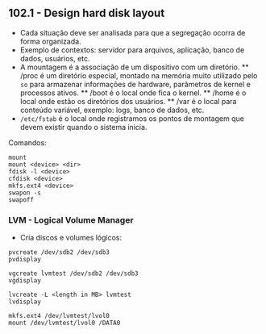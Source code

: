 ## 102.1 - Design hard disk layout

* Cada situação deve ser analisada para que a segregação ocorra de forma organizada.
* Exemplo de contextos: servidor para arquivos, aplicação, banco de dados, usuários, etc.
* A mountagem é a associação de um dispositivo com um diretório.
** /proc é um diretório especial, montado na memória muito utilizado pelo `so` para armazenar informações de hardware, parâmetros de kernel e processos ativos.
** /boot é o local onde fica o kernel.
** /home é o local onde estão os diretórios dos usuários.
** /var é o local para conteúdo variável, exemplo: logs, banco de dados, etc.
* `/etc/fstab` é o local onde registramos os pontos de montagem que devem existir quando o sistema inicia.

Comandos:
```
mount
mount <device> <dir>
fdisk -l <device>
cfdisk <device>
mkfs.ext4 <device>
swapon -s
swapoff
```

### LVM - Logical Volume Manager

* Cria discos e volumes lógicos:

```
pvcreate /dev/sdb2 /dev/sdb3
pvdisplay

vgcreate lvmtest /dev/sdb2 /dev/sdb3
vgdisplay

lvcreate -L <length in MB> lvmtest
lvdisplay

mkfs.ext4 /dev/lvmtest/lvol0
mount /dev/lvmtest/lvol0 /DATA0
```
